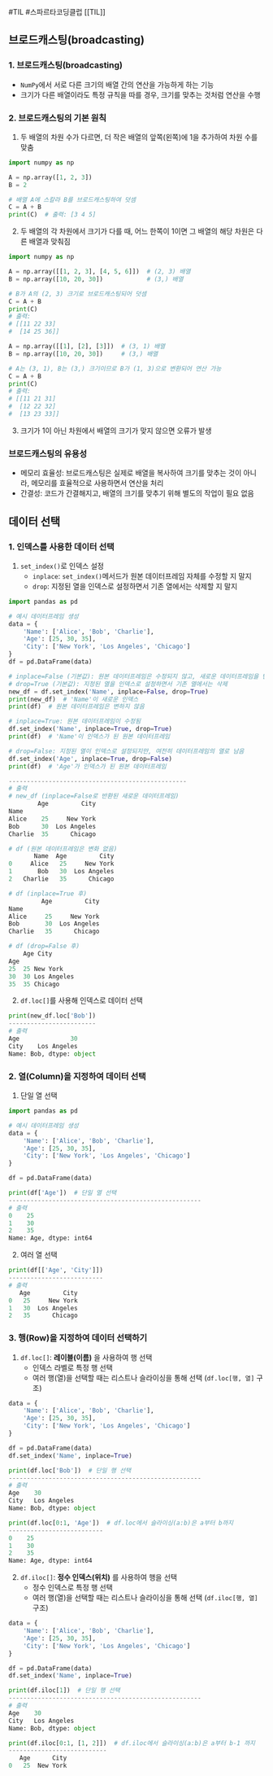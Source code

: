 #TIL #스파르타코딩클럽 [[TIL]]

## 브로드캐스팅(broadcasting)
### 1. 브로드캐스팅(broadcasting)
- `NumPy`에서 서로 다른 크기의 배열 간의 연산을 가능하게 하는 기능
- 크기가 다른 배열이라도 특정 규칙을 따를 경우, 크기를 맞추는 것처럼 연산을 수행


### 2. 브로드캐스팅의 기본 원칙
1) 두 배열의 차원 수가 다르면, 더 작은 배열의 앞쪽(왼쪽)에 1을 추가하여 차원 수를 맞춤
```python
import numpy as np

A = np.array([1, 2, 3])
B = 2

# 배열 A에 스칼라 B를 브로드캐스팅하여 덧셈
C = A + B
print(C)  # 출력: [3 4 5]
```

2) 두 배열의 각 차원에서 크기가 다를 때, 어느 한쪽이 1이면 그 배열의 해당 차원은 다른 배열과 맞춰짐
```python
import numpy as np

A = np.array([[1, 2, 3], [4, 5, 6]])  # (2, 3) 배열
B = np.array([10, 20, 30])            # (3,) 배열

# B가 A의 (2, 3) 크기로 브로드캐스팅되어 덧셈
C = A + B
print(C)
# 출력:
# [[11 22 33]
#  [14 25 36]]
```
```python
A = np.array([[1], [2], [3]])  # (3, 1) 배열
B = np.array([10, 20, 30])     # (3,) 배열

# A는 (3, 1), B는 (3,) 크기이므로 B가 (1, 3)으로 변환되어 연산 가능
C = A + B
print(C)
# 출력:
# [[11 21 31]
#  [12 22 32]
#  [13 23 33]]
```
3) 크기가 1이 아닌 차원에서 배열의 크기가 맞지 않으면 오류가 발생


### 브로드캐스팅의 유용성
- 메모리 효율성: 브로드캐스팅은 실제로 배열을 복사하여 크기를 맞추는 것이 아니라, 메모리를 효율적으로 사용하면서 연산을 처리
- 간결성: 코드가 간결해지고, 배열의 크기를 맞추기 위해 별도의 작업이 필요 없음



## 데이터 선택
### 1. 인덱스를 사용한 데이터 선택
1) `set_index()`로 인덱스 설정
	- `inplace`: `set_index()`메서드가 원본 데이터프레임 자체를 수정할 지 말지
	- `drop`: 지정된 열을 인덱스로 설정하면서 기존 열에서는 삭제할 지 말지
```python
import pandas as pd

# 예시 데이터프레임 생성
data = {
	'Name': ['Alice', 'Bob', 'Charlie'],
	'Age': [25, 30, 35],
	'City': ['New York', 'Los Angeles', 'Chicago']
}
df = pd.DataFrame(data)

# inplace=False (기본값): 원본 데이터프레임은 수정되지 않고, 새로운 데이터프레임을 반환
# drop=True (기본값): 지정된 열을 인덱스로 설정하면서 기존 열에서는 삭제
new_df = df.set_index('Name', inplace=False, drop=True)
print(new_df)  # 'Name'이 새로운 인덱스
print(df)  # 원본 데이터프레임은 변하지 않음

# inplace=True: 원본 데이터프레임이 수정됨
df.set_index('Name', inplace=True, drop=True)
print(df)  # 'Name'이 인덱스가 된 원본 데이터프레임

# drop=False: 지정된 열이 인덱스로 설정되지만, 여전히 데이터프레임의 열로 남음
df.set_index('Age', inplace=True, drop=False)
print(df)  # 'Age'가 인덱스가 된 원본 데이터프레임

-------------------------------------------------
# 출력
# new_df (inplace=False로 반환된 새로운 데이터프레임)
        Age         City
Name                      
Alice    25     New York
Bob      30  Los Angeles
Charlie  35      Chicago

# df (원본 데이터프레임은 변화 없음)
       Name  Age         City
0     Alice   25     New York
1       Bob   30  Los Angeles
2   Charlie   35      Chicago

# df (inplace=True 후)
         Age         City
Name                      
Alice     25     New York
Bob       30  Los Angeles
Charlie   35      Chicago

# df (drop=False 후)
    Age City
Age 
25  25 New York
30  30 Los Angeles
35  35 Chicago
```

2) `df.loc[]`를 사용해 인덱스로 데이터 선택
```python
print(new_df.loc['Bob'])
------------------------
# 출력
Age              30
City    Los Angeles
Name: Bob, dtype: object
```


### 2. 열(Column)을 지정하여 데이터 선택
1) 단일 열 선택
```python
import pandas as pd

# 예시 데이터프레임 생성
data = {
    'Name': ['Alice', 'Bob', 'Charlie'],
    'Age': [25, 30, 35],
    'City': ['New York', 'Los Angeles', 'Chicago']
}

df = pd.DataFrame(data)

print(df['Age'])  # 단일 열 선택
-----------------------------------------------------
# 출력
0    25
1    30
2    35
Name: Age, dtype: int64
```

2) 여러 열 선택
```python
print(df[['Age', 'City']])
--------------------------
# 출력
   Age         City
0   25     New York
1   30  Los Angeles
2   35      Chicago
```


### 3. 행(Row)을 지정하여 데이터 선택하기
1) `df.loc[]`: **레이블(이름)** 을 사용하여 행 선택
	- 인덱스 라벨로 특정 행 선택
	- 여러 행(열)을 선택할 때는 리스트나 슬라이싱을 통해 선택 (`df.loc[행, 열]` 구조)
```python
data = {
    'Name': ['Alice', 'Bob', 'Charlie'],
    'Age': [25, 30, 35],
    'City': ['New York', 'Los Angeles', 'Chicago']
}

df = pd.DataFrame(data)
df.set_index('Name', inplace=True)

print(df.loc['Bob'])  # 단일 행 선택
-----------------------------------------------------
# 출력
Age    30
City   Los Angeles
Name: Bob, dtype: object
```
```python
print(df.loc[0:1, 'Age'])  # df.loc에서 슬라이싱(a:b)은 a부터 b까지
--------------------------
0    25
1    30
2    35
Name: Age, dtype: int64
```

2) `df.iloc[]`: **정수 인덱스(위치)** 를 사용하여 행을 선택
	- 정수 인덱스로 특정 행 선택
	- 여러 행(열)을 선택할 때는 리스트나 슬라이싱을 통해 선택 (`df.iloc[행, 열]` 구조)
```python
data = {
    'Name': ['Alice', 'Bob', 'Charlie'],
    'Age': [25, 30, 35],
    'City': ['New York', 'Los Angeles', 'Chicago']
}

df = pd.DataFrame(data)
df.set_index('Name', inplace=True)

print(df.iloc[1])  # 단일 행 선택
-----------------------------------------------------
# 출력
Age    30
City   Los Angeles
Name: Bob, dtype: object
```
```python
print(df.iloc[0:1, [1, 2]])  # df.iloc에서 슬라이싱(a:b)은 a부터 b-1 까지
---------------------------
   Age      City
0   25  New York
```